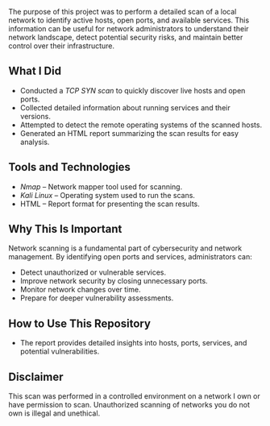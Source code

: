 The purpose of this project was to perform a detailed scan of a local network to identify active hosts, open ports, and available services. This information can be useful for network administrators to understand their network landscape, detect potential security risks, and maintain better control over their infrastructure.

## What I Did

- Conducted a *TCP SYN scan* to quickly discover live hosts and open ports.
- Collected detailed information about running services and their versions.
- Attempted to detect the remote operating systems of the scanned hosts.
- Generated an HTML report summarizing the scan results for easy analysis.

## Tools and Technologies

- *Nmap* – Network mapper tool used for scanning.
- *Kali Linux* – Operating system used to run the scans.
- HTML – Report format for presenting the scan results.

## Why This Is Important

Network scanning is a fundamental part of cybersecurity and network management. By identifying open ports and services, administrators can:

- Detect unauthorized or vulnerable services.
- Improve network security by closing unnecessary ports.
- Monitor network changes over time.
- Prepare for deeper vulnerability assessments.

## How to Use This Repository

- The report provides detailed insights into hosts, ports, services, and potential vulnerabilities.

## Disclaimer

This scan was performed in a controlled environment on a network I own or have permission to scan. Unauthorized scanning of networks you do not own is illegal and unethical.
